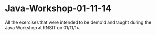 Java-Workshop-01-11-14
======================
All the exercises that were intended to be demo'd and taught during the Java Workshop at RNSIT on 01/11/14.
